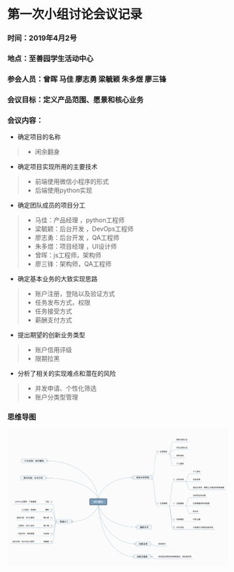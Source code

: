 # 第一次小组讨论会议记录


### 时间：2019年4月2号

### 地点：至善园学生活动中心

### 参会人员：曾晖 马佳 廖志勇 梁毓颖 朱多煜 廖三锋

### 会议目标：定义产品范围、愿景和核心业务

### 会议内容：

* 确定项目的名称

>* 闲余翻身

* 确定项目实现所用的主要技术

>* 前端使用微信小程序的形式
>* 后端使用python实现

* 确定团队成员的项目分工

>* 马佳：产品经理 ，python工程师
>* 梁毓颖：后台开发 ，DevOps工程师
>* 廖志勇：后台开发 ，QA工程师
>* 朱多煜：项目经理 ，UI设计师
>* 曾晖：js工程师，架构师
>* 廖三锋：架构师，QA工程师

* 确定基本业务的大致实现思路

>* 账户注册，登陆以及验证方式
>* 任务发布方式，权限
>* 任务接受方式
>* 薪酬支付方式

* 提出期望的创新业务类型

>* 账户信用评级
>* 限期拉黑

* 分析了相关的实现难点和潜在的风险

>* 并发申请、个性化筛选
>* 账户分类型管理

### 思维导图

![meeting1](https://github.com/sysu-team1/Dashboard/blob/gh-pages/images/meeting_1.png?raw=true)